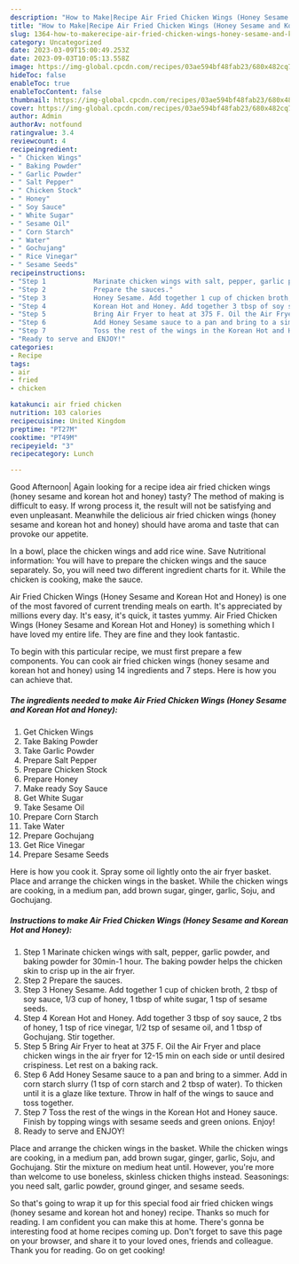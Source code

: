 ```yaml
---
description: "How to Make|Recipe Air Fried Chicken Wings (Honey Sesame and Korean Hot and Honey) {That is Delicious"
title: "How to Make|Recipe Air Fried Chicken Wings (Honey Sesame and Korean Hot and Honey) {That is Delicious"
slug: 1364-how-to-makerecipe-air-fried-chicken-wings-honey-sesame-and-korean-hot-and-honey-that-is-delicious
category: Uncategorized
date: 2023-03-09T15:00:49.253Z
date: 2023-09-03T10:05:13.558Z
image: https://img-global.cpcdn.com/recipes/03ae594bf48fab23/680x482cq70/air-fried-chicken-wings-honey-sesame-and-korean-hot-and-honey-recipe-main-photo.jpg
hideToc: false
enableToc: true
enableTocContent: false
thumbnail: https://img-global.cpcdn.com/recipes/03ae594bf48fab23/680x482cq70/air-fried-chicken-wings-honey-sesame-and-korean-hot-and-honey-recipe-main-photo.jpg
cover: https://img-global.cpcdn.com/recipes/03ae594bf48fab23/680x482cq70/air-fried-chicken-wings-honey-sesame-and-korean-hot-and-honey-recipe-main-photo.jpg
author: Admin
authorAv: notfound
ratingvalue: 3.4
reviewcount: 4
recipeingredient:
- " Chicken Wings"
- " Baking Powder"
- " Garlic Powder"
- " Salt Pepper"
- " Chicken Stock"
- " Honey"
- " Soy Sauce"
- " White Sugar"
- " Sesame Oil"
- " Corn Starch"
- " Water"
- " Gochujang"
- " Rice Vinegar"
- " Sesame Seeds"
recipeinstructions:
- "Step 1            Marinate chicken wings with salt, pepper, garlic powder, and baking powder for 30min-1 hour. The baking powder helps the chicken skin to crisp up in the air fryer."
- "Step 2            Prepare the sauces."
- "Step 3            Honey Sesame. Add together 1 cup of chicken broth, 2 tbsp of soy sauce, 1/3 cup of honey, 1 tbsp of white sugar, 1 tsp of sesame seeds."
- "Step 4            Korean Hot and Honey. Add together 3 tbsp of soy sauce, 2 tbs of honey, 1 tsp of rice vinegar, 1/2 tsp of sesame oil, and 1 tbsp of Gochujang. Stir together."
- "Step 5            Bring Air Fryer to heat at 375 F. Oil the Air Fryer and place chicken wings in the air fryer for 12-15 min on each side or until desired crispiness. Let rest on a baking rack."
- "Step 6            Add Honey Sesame sauce to a pan and bring to a simmer. Add in corn starch slurry (1 tsp of corn starch and 2 tbsp of water). To thicken until it is a glaze like texture. Throw in half of the wings to sauce and toss together."
- "Step 7            Toss the rest of the wings in the Korean Hot and Honey sauce. Finish by topping wings with sesame seeds and green onions. Enjoy!"
- "Ready to serve and ENJOY!"
categories:
- Recipe
tags:
- air
- fried
- chicken

katakunci: air fried chicken 
nutrition: 103 calories
recipecuisine: United Kingdom
preptime: "PT27M"
cooktime: "PT49M"
recipeyield: "3"
recipecategory: Lunch

---
```



Good Afternoon| Again looking for a recipe idea air fried chicken wings (honey sesame and korean hot and honey) tasty? The method of making is difficult to easy. If wrong process it, the result will not be satisfying and even unpleasant. Meanwhile the delicious air fried chicken wings (honey sesame and korean hot and honey) should have aroma and taste that can provoke our appetite.





In a bowl, place the chicken wings and add rice wine. Save Nutritional information: You will have to prepare the chicken wings and the sauce separately. So, you will need two different ingredient charts for it. While the chicken is cooking, make the sauce.

Air Fried Chicken Wings (Honey Sesame and Korean Hot and Honey) is one of the most favored of current trending meals on earth. It's appreciated by millions every day. It's easy, it's quick, it tastes yummy. Air Fried Chicken Wings (Honey Sesame and Korean Hot and Honey) is something which I have loved my entire life. They are fine and they look fantastic.


To begin with this particular recipe, we must first prepare a few components. You can cook air fried chicken wings (honey sesame and korean hot and honey) using 14 ingredients and 7 steps. Here is how you can achieve that.

<!--inarticleads1-->

##### The ingredients needed to make Air Fried Chicken Wings (Honey Sesame and Korean Hot and Honey):

1. Get  Chicken Wings
1. Take  Baking Powder
1. Take  Garlic Powder
1. Prepare  Salt Pepper
1. Prepare  Chicken Stock
1. Prepare  Honey
1. Make ready  Soy Sauce
1. Get  White Sugar
1. Take  Sesame Oil
1. Prepare  Corn Starch
1. Take  Water
1. Prepare  Gochujang
1. Get  Rice Vinegar
1. Prepare  Sesame Seeds


Here is how you cook it. Spray some oil lightly onto the air fryer basket. Place and arrange the chicken wings in the basket. While the chicken wings are cooking, in a medium pan, add brown sugar, ginger, garlic, Soju, and Gochujang. 

<!--inarticleads2-->

##### Instructions to make Air Fried Chicken Wings (Honey Sesame and Korean Hot and Honey):

1. Step 1            Marinate chicken wings with salt, pepper, garlic powder, and baking powder for 30min-1 hour. The baking powder helps the chicken skin to crisp up in the air fryer.
1. Step 2            Prepare the sauces.
1. Step 3            Honey Sesame. Add together 1 cup of chicken broth, 2 tbsp of soy sauce, 1/3 cup of honey, 1 tbsp of white sugar, 1 tsp of sesame seeds.
1. Step 4            Korean Hot and Honey. Add together 3 tbsp of soy sauce, 2 tbs of honey, 1 tsp of rice vinegar, 1/2 tsp of sesame oil, and 1 tbsp of Gochujang. Stir together.
1. Step 5            Bring Air Fryer to heat at 375 F. Oil the Air Fryer and place chicken wings in the air fryer for 12-15 min on each side or until desired crispiness. Let rest on a baking rack.
1. Step 6            Add Honey Sesame sauce to a pan and bring to a simmer. Add in corn starch slurry (1 tsp of corn starch and 2 tbsp of water). To thicken until it is a glaze like texture. Throw in half of the wings to sauce and toss together.
1. Step 7            Toss the rest of the wings in the Korean Hot and Honey sauce. Finish by topping wings with sesame seeds and green onions. Enjoy!
1. Ready to serve and ENJOY!

Place and arrange the chicken wings in the basket. While the chicken wings are cooking, in a medium pan, add brown sugar, ginger, garlic, Soju, and Gochujang. Stir the mixture on medium heat until. However, you&#39;re more than welcome to use boneless, skinless chicken thighs instead. Seasonings: you need salt, garlic powder, ground ginger, and sesame seeds. 

So that's going to wrap it up for this special food air fried chicken wings (honey sesame and korean hot and honey) recipe. Thanks so much for reading. I am confident you can make this at home. There's gonna be interesting food at home recipes coming up. Don't forget to save this page on your browser, and share it to your loved ones, friends and colleague. Thank you for reading. Go on get cooking!
